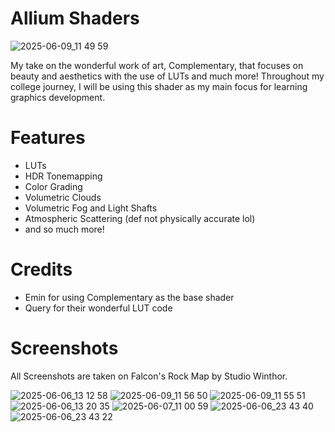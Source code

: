 # Allium Shaders

![2025-06-09_11 49 59](https://github.com/user-attachments/assets/5b147b5e-210f-4b3c-9f2d-3254bb527789)

My take on the wonderful work of art, Complementary, that focuses on beauty and aesthetics with the use of LUTs and much more!
Throughout my college journey, I will be using this shader as my main focus for learning graphics development.

# Features
- LUTs
- HDR Tonemapping
- Color Grading
- Volumetric Clouds
- Volumetric Fog and Light Shafts
- Atmospheric Scattering (def not physically accurate lol)
- and so much more!

# Credits
- Emin for using Complementary as the base shader
- Query for their wonderful LUT code

# Screenshots
All Screenshots are taken on Falcon's Rock Map by Studio Winthor.

![2025-06-06_13 12 58](https://github.com/user-attachments/assets/f6453533-c3ed-4080-899a-25a57a02a825)
![2025-06-09_11 56 50](https://github.com/user-attachments/assets/250d56f7-9159-4f87-bbaf-8be1487249d1)
![2025-06-09_11 55 51](https://github.com/user-attachments/assets/654144f2-564a-4e8d-a9c5-9d8a3c4cb561)
![2025-06-06_13 20 35](https://github.com/user-attachments/assets/fe543f0b-97e9-4fb8-a124-a47b53e40966)
![2025-06-07_11 00 59](https://github.com/user-attachments/assets/3c986220-0f83-4656-81f6-52631ed00f13)
![2025-06-06_23 43 40](https://github.com/user-attachments/assets/63517929-f44f-4b96-91e9-3b2d6ccbdac9)
![2025-06-06_23 43 22](https://github.com/user-attachments/assets/7df9c180-8b60-4dec-b63f-bdb1fbe4e7b5)
